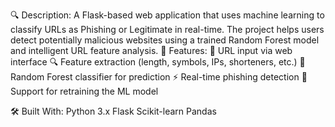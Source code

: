 🔍 Description:
A Flask-based web application that uses machine learning to classify URLs as Phishing or Legitimate in real-time. The project helps users detect potentially malicious websites using a trained Random Forest model and intelligent URL feature analysis.
🧠 Features:
🧾 URL input via web interface
🔍 Feature extraction (length, symbols, IPs, shorteners, etc.)
🤖 Random Forest classifier for prediction
⚡ Real-time phishing detection
🔁 Support for retraining the ML model

🛠️ Built With:
Python 3.x
Flask
Scikit-learn
Pandas
